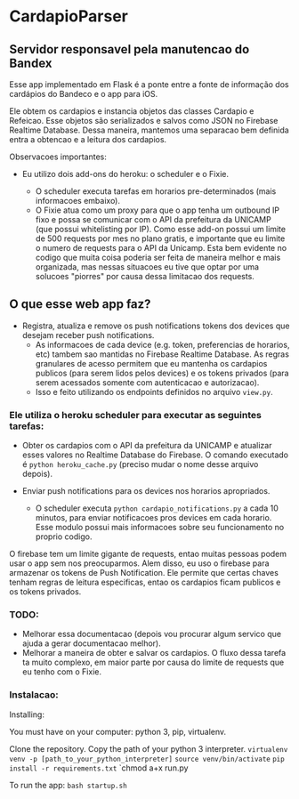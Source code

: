 
# CardapioParser

## Servidor responsavel pela manutencao do Bandex



Esse app implementado em Flask é a ponte entre a fonte de informação dos cardápios do Bandeco e o app para iOS.

Ele obtem os cardapios e instancia objetos das classes Cardapio e Refeicao. Esse objetos são serializados e salvos como JSON no Firebase Realtime Database. Dessa maneira, mantemos uma separacao bem definida entra a obtencao e a leitura dos cardapios.

Observacoes importantes:

- Eu utilizo dois add-ons do heroku: o scheduler e o Fixie.

    - O scheduler executa tarefas em horarios pre-determinados (mais informacoes embaixo).
    - O Fixie atua como um proxy para que o app tenha um outbound IP fixo e possa se comunicar com o API da prefeitura da UNICAMP (que possui whitelisting por IP). Como esse add-on possui um limite de 500 requests por mes no plano gratis, e importante que eu limite o numero de requests para o API da Unicamp. Esta bem evidente no codigo que muita coisa poderia ser feita de maneira melhor e mais organizada, mas nessas situacoes eu tive que optar por uma solucoes "piorres" por causa dessa limitacao dos requests.


## O que esse web app faz?

- Registra, atualiza e remove os push notifications tokens dos devices que desejam receber push notifications.
    - As informacoes de cada device (e.g. token, preferencias de horarios, etc) tambem sao mantidas no Firebase Realtime Database. As regras granulares de acesso permitem que eu mantenha os cardapios publicos (para serem lidos pelos devices) e os tokens privados (para serem acessados somente com autenticacao e autorizacao).
    - Isso e feito utilizando os endpoints definidos no arquivo `view.py`.

### Ele utiliza o heroku scheduler para executar as seguintes tarefas:

- Obter os cardapios com o API da prefeitura da UNICAMP e atualizar esses valores no Realtime Database do Firebase. O comando executado é `python heroku_cache.py` (preciso mudar o nome desse arquivo depois).

- Enviar push notifications para os devices nos horarios apropriados.
    - O scheduler executa `python cardapio_notifications.py` a cada 10 minutos, para enviar notificacoes pros devices em cada horario. Esse modulo possui mais informacoes sobre seu funcionamento no proprio codigo.

O firebase tem um limite gigante de requests, entao muitas pessoas podem usar o app sem nos preocuparmos. Alem disso, eu uso o firebase para armazenar os tokens de Push Notification. Ele permite que certas chaves tenham regras de leitura especificas, entao os cardapios ficam publicos e os tokens privados.



### TODO:

- Melhorar essa documentacao (depois vou procurar algum servico que ajuda a gerar documentacao melhor).
- Melhorar a maneira de obter e salvar os cardapios. O fluxo dessa tarefa ta muito complexo, em maior parte por causa do limite de requests que eu tenho com o Fixie.

### Instalacao:

Installing:

You must have on your computer: python 3, pip, virtualenv.


Clone the repository.
Copy the path of your python 3 interpreter.
`virtualenv venv -p [path_to_your_python_interpreter]`
`source venv/bin/activate`
`pip install -r requirements.txt`
`chmod a+x run.py

To run the app: `bash startup.sh`
